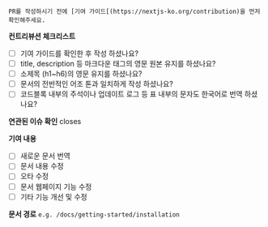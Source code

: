 `PR를 작성하시기 전에 [기여 가이드[(https://nextjs-ko.org/contribution)을 먼저 확인해주세요.`

**컨트리뷰션 체크리스트**

- [ ] 기여 가이드를 확인한 후 작성 하셨나요?
- [ ] title, description 등 마크다운 태그의 영문 원본 유지를 하셨나요?
- [ ] 소제목 (h1~h6)의 영문 유지를 하셨나요?
- [ ] 문서의 전반적인 어조 톤과 일치하게 작성 하셨나요?
- [ ] 코드블록 내부의 주석이나 업데이트 로그 등 표 내부의 문자도 한국어로 번역 하셨나요?

**연관된 이슈 확인**
closes

**기여 내용**

- [ ] 새로운 문서 번역
- [ ] 문서 내용 수정
- [ ] 오타 수정
- [ ] 문서 웹페이지 기능 수정
- [ ] 기타 기능 개선 및 수정

**문서 경로**
`e.g. /docs/getting-started/installation`
